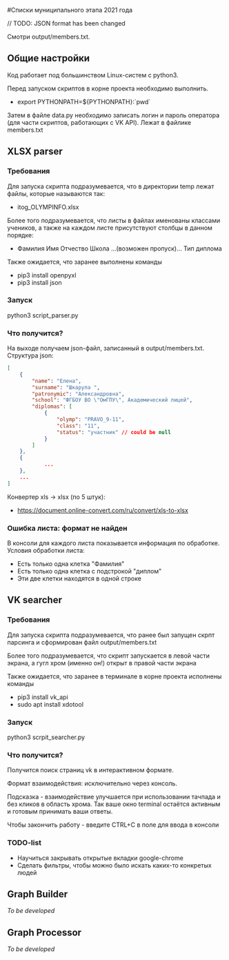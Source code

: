 #Списки муниципального этапа 2021 года

// TODO: JSON format has been changed 

Смотри output/members.txt.

## Общие настройки

Код работает под большинством Linux-систем с python3.

Перед запуском скриптов в корне проекта необходимо выполнить.
* export PYTHONPATH=${PYTHONPATH}:\`pwd\`

Затем в файле data.py необходимо записать логин и пароль оператора (для части скриптов, работающих с VK API).
Лежат в файлике members.txt

## XLSX parser

### Требования
Для запуска скрипта подразумевается, что в директории temp лежат файлы, которые называются так:
* itog_OLYMPINFO.xlsx

Более того подразумевается, что листы в файлах именованы классами учеников, а также на каждом листе присутствуют столбцы в данном порядке:
* Фамилия Имя Отчество Школа ...(возможен пропуск)... Тип диплома 

Также ожидается, что заранее выполнены команды
* pip3 install openpyxl
* pip3 install json

### Запуск

python3 script_parser.py

### Что получится?
На выходе получаем json-файл, записанный в output/members.txt. Структура json:
```json
[
    {
        "name": "Елена",
        "surname": "Шкарупа ",
        "patronymic": "Александровна",
        "school": "ФГБОУ ВО \"ОмГПУ\", Академический лицей",
        "diplomas": [
            {
                "olymp": "PRAVO_9-11",
                "class": "11",
                "status": "участник" // could be null
            }
        ]
    },
    {
            ...
    },
    ... 
]
``` 

Конвертер xls -> xlsx (по 5 штук):
* https://document.online-convert.com/ru/convert/xls-to-xlsx

### Ошибка листа: формат не найден
В консоли для каждого листа показывается информация по обработке.
Условия обработки листа: 
* Есть только одна клетка "Фамилия"
* Есть только одна клетка с подстрокой "диплом"
* Эти две клетки находятся в одной строке

## VK searcher

### Требования
Для запуска скрипта подразумевается, что ранее был запущен скрпт парсинга и сформирован файл output/members.txt

Более того подразумевается, что скрипт запускается в левой части экрана, а гугл хром (именно он!) открыт в правой части экрана

Также ожидается, что заранее в терминале в корне проекта исполнены команды
* pip3 install vk_api
* sudo apt install xdotool

### Запуск

python3 scrpit_searcher.py

### Что получится?

Получится поиск страниц vk в интерактивном формате.

Формат взаимодействия: исключительно через консоль.

Подсказка - взаимодействие улучшается при использовании тачпада и без кликов в область хрома. Так ваше окно terminal остаётся активным и готовым принимать ваши ответы.

Чтобы закончить работу - введите CTRL+C в поле для ввода в консоли

### TODO-list
* Научиться закрывать открытые вкладки google-chrome
* Сделать фильтры, чтобы можно было искать каких-то конкретых людей

## Graph Builder

*To be developed*

## Graph Processor

*To be developed*
